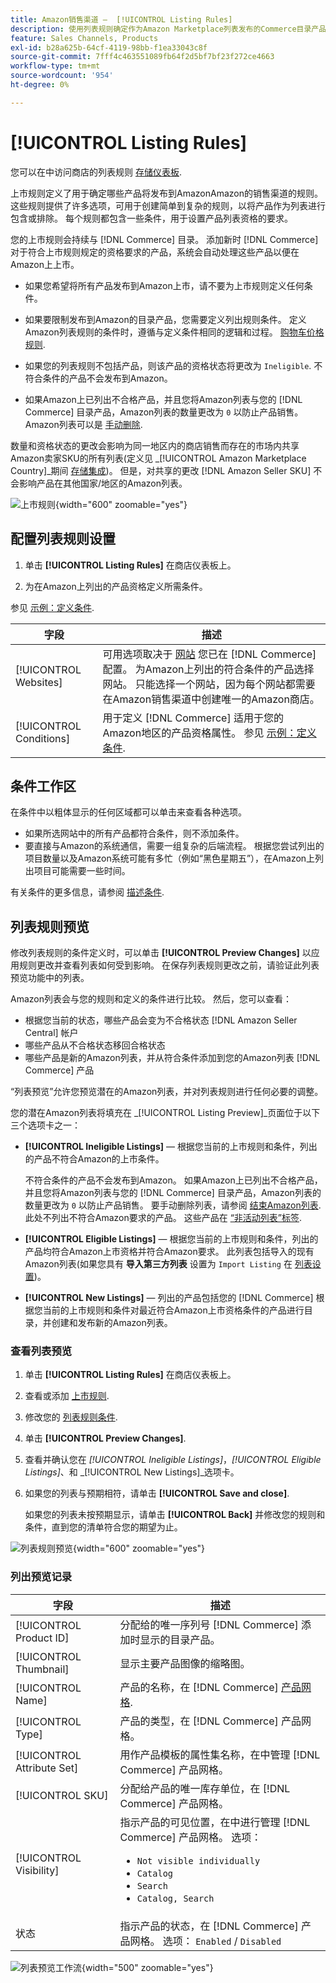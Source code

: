 ```yaml
---
title: Amazon销售渠道 —  [!UICONTROL Listing Rules]
description: 使用列表规则确定作为Amazon Marketplace列表发布的Commerce目录产品。
feature: Sales Channels, Products
exl-id: b28a625b-64cf-4119-98bb-f1ea33043c8f
source-git-commit: 7fff4c463551089fb64f2d5bf7bf23f272ce4663
workflow-type: tm+mt
source-wordcount: '954'
ht-degree: 0%

---
```


# [!UICONTROL Listing Rules]

您可以在中访问商店的列表规则 [存储仪表板](./amazon-store-dashboard.md).

上市规则定义了用于确定哪些产品将发布到AmazonAmazon的销售渠道的规则。 这些规则提供了许多选项，可用于创建简单到复杂的规则，以将产品作为列表进行包含或排除。 每个规则都包含一些条件，用于设置产品列表资格的要求。

您的上市规则会持续与 [!DNL Commerce] 目录。 添加新时 [!DNL Commerce] 对于符合上市规则规定的资格要求的产品，系统会自动处理这些产品以便在Amazon上上市。

- 如果您希望将所有产品发布到Amazon上市，请不要为上市规则定义任何条件。

- 如果要限制发布到Amazon的目录产品，您需要定义列出规则条件。 定义Amazon列表规则的条件时，遵循与定义条件相同的逻辑和过程。 [购物车价格规则](https://experienceleague.adobe.com/docs/commerce-admin/marketing/promotions/cart-rules/price-rules-cart.html).

- 如果您的列表规则不包括产品，则该产品的资格状态将更改为 `Ineligible`. 不符合条件的产品不会发布到Amazon。

- 如果Amazon上已列出不合格产品，并且您将Amazon列表与您的 [!DNL Commerce] 目录产品，Amazon列表的数量更改为 `0` 以防止产品销售。 Amazon列表可以是 [手动删除](./end-listings-manually.md).

数量和资格状态的更改会影响为同一地区内的商店销售而存在的市场内共享Amazon卖家SKU的所有列表(定义见 _[!UICONTROL Amazon Marketplace Country]_期间 [存储集成](./store-integration.md))。 但是，对共享的更改 [!DNL Amazon Seller SKU] 不会影响产品在其他国家/地区的Amazon列表。

![上市规则](assets/ob-listing-rules.png){width="600" zoomable="yes"}

## 配置列表规则设置

1. 单击 **[!UICONTROL Listing Rules]** 在商店仪表板上。

1. 为在Amazon上列出的产品资格定义所需条件。

参见 [示例：定义条件](./ob-define-condition-example.md).

| 字段 | 描述 |
|-------------------------|---------------------------------------------------------------------------------------------------------------------------------------------------------------------------------------------------------------------------------------------------------------------------------------------------------------------------------------------------------------------------------------|
| [!UICONTROL Websites] | 可用选项取决于 [网站](https://experienceleague.adobe.com/docs/commerce-admin/start/setup/websites-stores-views.html) 您已在 [!DNL Commerce] 配置。 为Amazon上列出的符合条件的产品选择网站。 只能选择一个网站，因为每个网站都需要在Amazon销售渠道中创建唯一的Amazon商店。 |
| [!UICONTROL Conditions] | 用于定义 [!DNL Commerce] 适用于您的Amazon地区的产品资格属性。 参见 [示例：定义条件](./ob-define-condition-example.md). |

## 条件工作区

在条件中以粗体显示的任何区域都可以单击来查看各种选项。

- 如果所选网站中的所有产品都符合条件，则不添加条件。
- 要直接与Amazon的系统通信，需要一组复杂的后端流程。 根据您尝试列出的项目数量以及Amazon系统可能有多忙（例如“黑色星期五”），在Amazon上列出项目可能需要一些时间。

有关条件的更多信息，请参阅 [描述条件](https://experienceleague.adobe.com/docs/commerce-admin/marketing/promotions/cart-rules/price-rules-cart.html).

## 列表规则预览

修改列表规则的条件定义时，可以单击 **[!UICONTROL Preview Changes]** 以应用规则更改并查看列表如何受到影响。 在保存列表规则更改之前，请验证此列表预览功能中的列表。

Amazon列表会与您的规则和定义的条件进行比较。 然后，您可以查看：

- 根据您当前的状态，哪些产品会变为不合格状态 [!DNL Amazon Seller Central] 帐户
- 哪些产品从不合格状态移回合格状态
- 哪些产品是新的Amazon列表，并从符合条件添加到您的Amazon列表 [!DNL Commerce] 产品

“列表预览”允许您预览潜在的Amazon列表，并对列表规则进行任何必要的调整。

您的潜在Amazon列表将填充在 _[!UICONTROL Listing Preview]_页面位于以下三个选项卡之一：

- **[!UICONTROL Ineligible Listings]**  — 根据您当前的上市规则和条件，列出的产品不符合Amazon的上市条件。

  不符合条件的产品不会发布到Amazon。 如果Amazon上已列出不合格产品，并且您将Amazon列表与您的 [!DNL Commerce] 目录产品，Amazon列表的数量更改为 `0` 以防止产品销售。 要手动删除列表，请参阅 [结束Amazon列表](./end-listings-manually.md). 此处不列出不符合Amazon要求的产品。 这些产品在 [“非活动列表”标签](./inactive-listings.md).

- **[!UICONTROL Eligible Listings]**  — 根据您当前的上市规则和条件，列出的产品均符合Amazon上市资格并符合Amazon要求。 此列表包括导入的现有Amazon列表(如果您具有 **导入第三方列表** 设置为 `Import Listing` 在 [列表设置](./third-party-listing-settings.md))。

- **[!UICONTROL New Listings]**  — 列出的产品包括您的 [!DNL Commerce] 根据您当前的上市规则和条件对最近符合Amazon上市资格条件的产品进行目录，并创建和发布新的Amazon列表。

### 查看列表预览

1. 单击 **[!UICONTROL Listing Rules]** 在商店仪表板上。

1. 查看或添加 [上市规则](./listing-rules.md).

1. 修改您的 [列表规则条件](./ob-define-condition-example.md).

1. 单击 **[!UICONTROL Preview Changes]**.

1. 查看并确认您在 _[!UICONTROL Ineligible Listings]_，_[!UICONTROL Eligible Listings]_、和 _[!UICONTROL New Listings]_选项卡。

1. 如果您的列表与预期相符，请单击 **[!UICONTROL Save and close]**.

   如果您的列表未按预期显示，请单击 **[!UICONTROL Back]** 并修改您的规则和条件，直到您的清单符合您的期望为止。

![列表规则预览](assets/amazon-listing-rule-preview.png){width="600" zoomable="yes"}

### 列出预览记录

| 字段 | 描述 |
|----------------------------|---------------------------------------------------------------------------------------------------------------------------------------------------------------------------------------------------------|
| [!UICONTROL Product ID] | 分配给的唯一序列号 [!DNL Commerce] 添加时显示的目录产品。 |
| [!UICONTROL Thumbnail] | 显示主要产品图像的缩略图。 |
| [!UICONTROL Name] | 产品的名称，在 [!DNL Commerce] [产品网格](https://experienceleague.adobe.com/docs/commerce-admin/catalog/products/products-list.html). |
| [!UICONTROL Type] | 产品的类型，在 [!DNL Commerce] 产品网格。 |
| [!UICONTROL Attribute Set] | 用作产品模板的属性集名称，在中管理 [!DNL Commerce] 产品网格。 |
| [!UICONTROL SKU] | 分配给产品的唯一库存单位，在 [!DNL Commerce] 产品网格。 |
| [!UICONTROL Visibility] | 指示产品的可见位置，在中进行管理 [!DNL Commerce] 产品网格。 选项：<ul><li>`Not visible individually`</li><li>`Catalog`</li><li>`Search`</li><li>`Catalog, Search`</li></ul> |
| 状态 | 指示产品的状态，在 [!DNL Commerce] 产品网格。 选项： `Enabled` / `Disabled` |

![列表预览工作流](assets/listing-preview-flowchart.png){width="500" zoomable="yes"}
